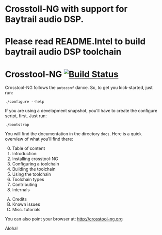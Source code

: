 # Crosstoll-NG with support for Baytrail audio DSP. 

# Please read README.Intel to build baytrail audio DSP toolchain

# Crosstool-NG [![Build Status][travis-status]][travis]

Crosstool-NG follows the `autoconf` dance. So, to get you
kick-started, just run:

    ./configure --help

If you are using a development snapshot, you'll have to
create the configure script, first. Just run:

    ./bootstrap

You will find the documentation in the directory `docs`.
Here is a quick overview of what you'll find there:

<ol start="0">
	<li>Table of content</li>
	<li>Introduction</li>
	<li>Installing crosstool-NG</li>
	<li>Configuring a toolchain</li>
	<li>Building the toolchain</li>
	<li>Using the toolchain</li>
	<li>Toolchain types</li>
	<li>Contributing</li>
	<li>Internals</li>
</ol>
<ol type="A">
	<li>Credits</li>
	<li>Known issues</li>
	<li>Misc. tutorials</li>
</ol>

You can also point your browser at: http://crosstool-ng.org

Aloha!

[travis-status]: https://travis-ci.org/crosstool-ng/crosstool-ng.svg
[travis]: https://travis-ci.org/crosstool-ng/crosstool-ng
